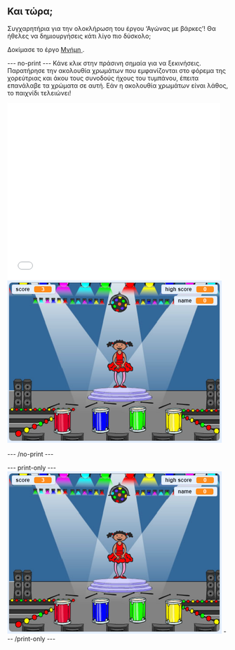 ## Και τώρα;

Συγχαρητήρια για την ολοκλήρωση του έργου ‘Αγώνας με βάρκες’! Θα ήθελες να δημιουργήσεις κάτι λίγο πιο δύσκολο;

Δοκίμασε το έργο [ Μνήμη ](https://projects.raspberrypi.org/en/projects/memory?utm_source=pathway&utm_medium=whatnext&utm_campaign=projects).

\--- no-print \--- Κάνε κλικ στην πράσινη σημαία για να ξεκινήσεις. Παρατήρησε την ακολουθία χρωμάτων που εμφανίζονται στο φόρεμα της χορεύτριας και άκου τους συνοδούς ήχους του τυμπάνου, έπειτα επανάλαβε τα χρώματα σε αυτή. Εάν η ακολουθία χρωμάτων είναι λάθος, το παιχνίδι τελειώνει!

<div class="scratch-preview">
  <iframe allowtransparency="true" width="485" height="402" src="//scratch.mit.edu/projects/embed/284452634/?autostart=false" frameborder="0" allowfullscreen scrolling="no" mark="crwd-mark"></iframe> <img src="images/memory-screenshot.png" />
</div>

\--- /no-print \---

\--- print-only \--- ![screenshot of finished game](images/memory-screenshot.png) \--- /print-only \---